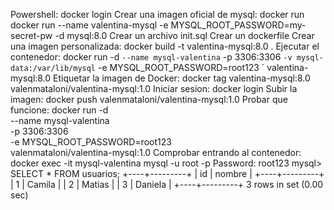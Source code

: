 Powershell: docker login
Crear una imagen oficial de mysql: docker run docker run --name valentina-mysql -e MYSQL_ROOT_PASSWORD=my-secret-pw -d mysql:8.0
Crear un archivo init.sql
Crear un dockerfile
Crear una imagen personalizada: docker build -t valentina-mysql:8.0 .
Ejecutar el contenedor:
  docker run -d `
  --name mysql-valentina `
  -p 3306:3306 `
  -v mysql-data:/var/lib/mysql `
  -e MYSQL_ROOT_PASSWORD=root123 `
  valentina-mysql:8.0
Etiquetar la imagen de Docker: docker tag valentina-mysql:8.0 valenmataloni/valentina-mysql:1.0
Iniciar sesion: docker login
Subir la imagen: docker push valenmataloni/valentina-mysql:1.0
Probar que funcione: 
  docker run -d \
  --name mysql-valentina \
  -p 3306:3306 \
  -e MYSQL_ROOT_PASSWORD=root123 \
  valenmataloni/valentina-mysql:1.0
Comprobar entrando al contenedor: docker exec -it mysql-valentina mysql -u root -p
Password: root123
 mysql> SELECT * FROM usuarios;
+----+---------+
| id | nombre  |
+----+---------+
|  1 | Camila  |
|  2 | Matias  |
|  3 | Daniela |
+----+---------+
3 rows in set (0.00 sec)